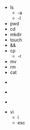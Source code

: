 - ls
  - -a
  - -l
- pwd
- cd
- mkdir
- touch
- &&
- cp
  - -r
- mv
- rm
- cat
-  >
  -  >
  -  >>
- vi
  - i
  - esc

